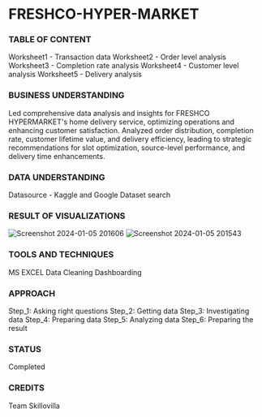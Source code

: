 #                                         FRESHCO-HYPER-MARKET

### TABLE OF CONTENT
Worksheet1 - Transaction data
Worksheet2 - Order level analysis
Worksheet3 - Completion rate analysis
Worksheet4 - Customer level analysis
Worksheet5 - Delivery analysis

### BUSINESS UNDERSTANDING
Led comprehensive data analysis and insights for FRESHCO HYPERMARKET's home delivery service, optimizing operations and enhancing customer satisfaction. Analyzed order distribution, completion rate, customer lifetime value, and delivery efficiency, leading to strategic recommendations for slot optimization, source-level performance, and delivery time enhancements.

### DATA UNDERSTANDING
Datasource - Kaggle and Google Dataset search

### RESULT OF VISUALIZATIONS
![Screenshot 2024-01-05 201606](https://github.com/omrajeshchitmalwar/FRESHCO-HYPER-MARKET/assets/92293388/7f8301a7-975b-4cff-bd02-7efd10d7e493)
![Screenshot 2024-01-05 201543](https://github.com/omrajeshchitmalwar/FRESHCO-HYPER-MARKET/assets/92293388/f94820fb-985a-412b-89cc-f59a2cd6baba)

### TOOLS AND TECHNIQUES
MS EXCEL
Data Cleaning
Dashboarding

### APPROACH
Step_1: Asking right questions
Step_2: Getting data
Step_3: Investigating data
Step_4: Preparing data
Step_5: Analyzing data
Step_6: Preparing the result

### STATUS
Completed

### CREDITS
Team Skillovilla

